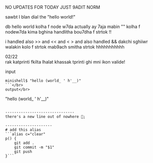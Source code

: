 
NO UPDATES FOR TODAY JUST 9ADIT NORM 

sawbt l blan dial the "hello world!"

db hello world kolha f node w7da 
actually ay 7aja mabin "" kolha f nodew7da kima bghina
handlitha bou7dha f strtok !!

i handled also >> and << and < >
and also handled && 
dakchi sghiiwr walakin kolo f strtok
mab9ach smitha strtok hhhhhhhhhhh

<cenyer> 02/22 </cenyer></br>
rak katprinti fkilta lhalat
khassak tprinti ghi mni ikon valide!

input </br>
```
minishell$ "hello (world_ ' h'__)"
```</br>
output</br>
```
"hello (world_ ' h'__)"
```</br>

-------------------------------
there's a new line out of nowhere 🙂;

---------------------
# add this alias
```alias c="clear"
p() {
    git add .
    git commit -m "$1"
    git push
}```
